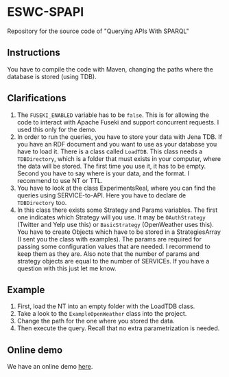# ESWC-SPAPI
Repository for the source code of "Querying APIs With SPARQL"

## Instructions
You have to compile the code with Maven, changing the paths where the database is stored (using TDB).

## Clarifications

1. The `FUSEKI_ENABLED` variable has to be `false`. This is for allowing the code to interact with Apache Fuseki and support concurrent requests. I used this only for the demo.
2. In order to run the queries, you have to store your data with Jena TDB. If you have an RDF document and you want to use as your database you have to load it. There is a class called `LoadTDB`. This class needs a `TDBDirectory`, which is a folder that must exists in your computer, where the data will be stored. The first time you use it, it has to be empty. Second you have to say where is your data, and the format. I recommend to use NT or TTL.
3. You have to look at the class ExperimentsReal, where you can find the queries using SERVICE-to-API. Here you have to declare de `TDBDirectory` too.
4. In this class there exists some Strategy and Params variables. The first one indicates which Strategy will you use. It may be `OAuthStrategy` (Twitter and Yelp use this) or `BasicStrategy` (OpenWeather uses this). You have to create Objects which have to be stored in a StrategiesArray (I sent you the class with examples). The params are required for passing some configuration values that are needed. I recommend to keep them as they are. Also note that the number of params and strategy objects are equal to the number of SERVICEs. If you have a question with this just let me know.

## Example
1) First, load the NT into an empty folder with the LoadTDB class.
2) Take a look to the `ExampleOpenWeather` class into the project.
3) Change the path for the one where you stored the data.
4) Then execute the query. Recall that no extra parametrization is needed.

## Online demo
We have an online demo [here](http://198.199.82.9/query/#/).
